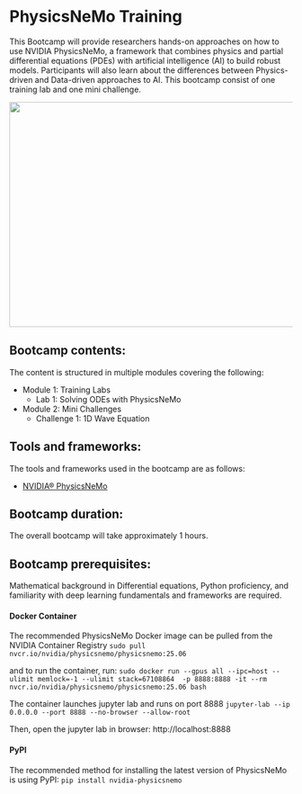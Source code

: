 # PhysicsNeMo Training

This Bootcamp will provide researchers hands-on approaches on how to use NVIDIA PhysicsNeMo, a framework that combines physics and partial differential equations (PDEs) with artificial intelligence (AI) to build robust models. Participants will also learn about the differences between Physics-driven and Data-driven approaches to AI. This bootcamp consist of one training lab and one mini challenge.

<p align="center">
  <img width="600" height="400" src="https://github.com/openhackathons-org/End-to-End-AI-for-Science/blob/d403086ce59c49b26be430bbea0056c37bd4d5f6/workspace/python/jupyter_notebook/omniverse/images/tcwv.gif">
</p>


## Bootcamp contents:

The content is structured in multiple modules covering the following: 

- Module 1: Training Labs
  - Lab 1: Solving ODEs with PhysicsNeMo
- Module 2: Mini Challenges
  - Challenge 1: 1D Wave Equation 
## Tools and frameworks:

The tools and frameworks used in the bootcamp are as follows:
- [NVIDIA® PhysicsNeMo](https://developer.nvidia.com/PhysicsNeMo)

## Bootcamp duration:

The overall bootcamp will take approximately 1 hours. 

## Bootcamp prerequisites:

Mathematical background in Differential equations, Python proficiency, and familiarity with deep learning fundamentals and frameworks are required.

#### Docker Container

The recommended PhysicsNeMo Docker image can be pulled from the NVIDIA Container Registry
`sudo pull nvcr.io/nvidia/physicsnemo/physicsnemo:25.06`

and to run the container, run:
`sudo docker run --gpus all --ipc=host --ulimit memlock=-1 --ulimit stack=67108864  -p 8888:8888 -it --rm nvcr.io/nvidia/physicsnemo/physicsnemo:25.06 bash`

The container launches jupyter lab and runs on port 8888
`jupyter-lab --ip 0.0.0.0 --port 8888 --no-browser --allow-root`

Then, open the jupyter lab in browser: http://localhost:8888

#### PyPI

The recommended method for installing the latest version of PhysicsNeMo is using PyPI:
`pip install nvidia-physicsnemo`
